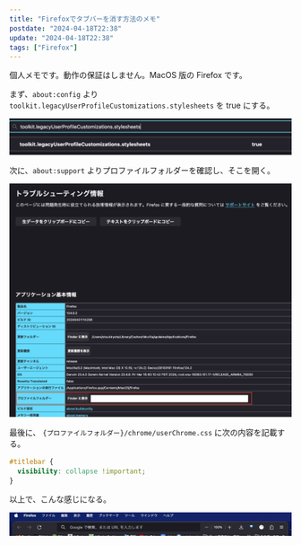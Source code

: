 ```yaml
---
title: "Firefoxでタブバーを消す方法のメモ"
postdate: "2024-04-18T22:38"
update: "2024-04-18T22:38"
tags: ["Firefox"]
---
```


個人メモです。動作の保証はしません。MacOS 版の Firefox です。

まず、`about:config` より `toolkit.legacyUserProfileCustomizations.stylesheets` を true にする。

![about:config](./about-config.png)

次に、`about:support` よりプロファイルフォルダーを確認し、そこを開く。

![about:support](./about-support.png)

最後に、 `{プロファイルフォルダー}/chrome/userChrome.css` に次の内容を記載する。

```css
#titlebar {
  visibility: collapse !important;
}
```

以上で、こんな感じになる。

![done](./done.png)
